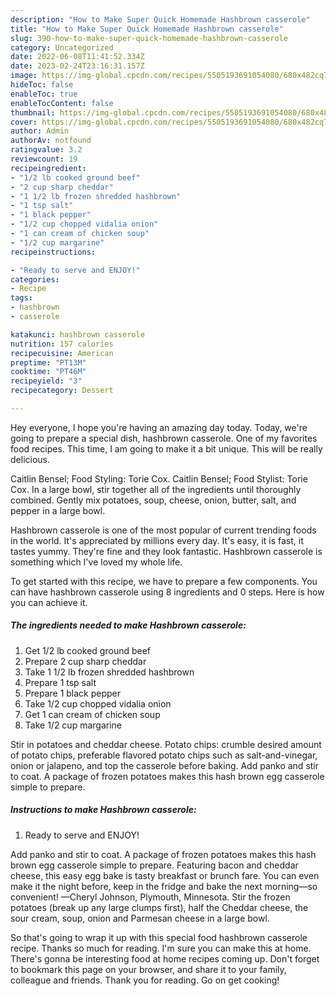 ```yaml
---
description: "How to Make Super Quick Homemade Hashbrown casserole"
title: "How to Make Super Quick Homemade Hashbrown casserole"
slug: 390-how-to-make-super-quick-homemade-hashbrown-casserole
category: Uncategorized
date: 2022-06-08T11:41:52.334Z
date: 2023-02-24T23:16:31.157Z
image: https://img-global.cpcdn.com/recipes/5505193691054080/680x482cq70/hashbrown-casserole-recipe-main-photo.jpg
hideToc: false
enableToc: true
enableTocContent: false
thumbnail: https://img-global.cpcdn.com/recipes/5505193691054080/680x482cq70/hashbrown-casserole-recipe-main-photo.jpg
cover: https://img-global.cpcdn.com/recipes/5505193691054080/680x482cq70/hashbrown-casserole-recipe-main-photo.jpg
author: Admin
authorAv: notfound
ratingvalue: 3.2
reviewcount: 19
recipeingredient:
- "1/2 lb cooked ground beef"
- "2 cup sharp cheddar"
- "1 1/2 lb frozen shredded hashbrown"
- "1 tsp salt"
- "1 black pepper"
- "1/2 cup chopped vidalia onion"
- "1 can cream of chicken soup"
- "1/2 cup margarine"
recipeinstructions:

- "Ready to serve and ENJOY!"
categories:
- Recipe
tags:
- hashbrown
- casserole

katakunci: hashbrown casserole 
nutrition: 157 calories
recipecuisine: American
preptime: "PT13M"
cooktime: "PT46M"
recipeyield: "3"
recipecategory: Dessert

---
```



Hey everyone, I hope you're having an amazing day today. Today, we're going to prepare a special dish, hashbrown casserole. One of my favorites food recipes. This time, I am going to make it a bit unique. This will be really delicious.

Caitlin Bensel; Food Styling: Torie Cox. Caitlin Bensel; Food Stylist: Torie Cox. In a large bowl, stir together all of the ingredients until thoroughly combined. Gently mix potatoes, soup, cheese, onion, butter, salt, and pepper in a large bowl.

Hashbrown casserole is one of the most popular of current trending foods in the world. It's appreciated by millions every day. It's easy, it is fast, it tastes yummy. They're fine and they look fantastic. Hashbrown casserole is something which I've loved my whole life.


To get started with this recipe, we have to prepare a few components. You can have hashbrown casserole using 8 ingredients and 0 steps. Here is how you can achieve it.

<!--inarticleads1-->

##### The ingredients needed to make Hashbrown casserole:

1. Get 1/2 lb cooked ground beef
1. Prepare 2 cup sharp cheddar
1. Take 1 1/2 lb frozen shredded hashbrown
1. Prepare 1 tsp salt
1. Prepare 1 black pepper
1. Take 1/2 cup chopped vidalia onion
1. Get 1 can cream of chicken soup
1. Take 1/2 cup margarine


Stir in potatoes and cheddar cheese. Potato chips: crumble desired amount of potato chips, preferable flavored potato chips such as salt-and-vinegar, onion or jalapeno, and top the casserole before baking. Add panko and stir to coat. A package of frozen potatoes makes this hash brown egg casserole simple to prepare. 

<!--inarticleads2-->

##### Instructions to make Hashbrown casserole:


1. Ready to serve and ENJOY!

Add panko and stir to coat. A package of frozen potatoes makes this hash brown egg casserole simple to prepare. Featuring bacon and cheddar cheese, this easy egg bake is tasty breakfast or brunch fare. You can even make it the night before, keep in the fridge and bake the next morning—so convenient! —Cheryl Johnson, Plymouth, Minnesota. Stir the frozen potatoes (break up any large clumps first), half the Cheddar cheese, the sour cream, soup, onion and Parmesan cheese in a large bowl. 

So that's going to wrap it up with this special food hashbrown casserole recipe. Thanks so much for reading. I'm sure you can make this at home. There's gonna be interesting food at home recipes coming up. Don't forget to bookmark this page on your browser, and share it to your family, colleague and friends. Thank you for reading. Go on get cooking!
